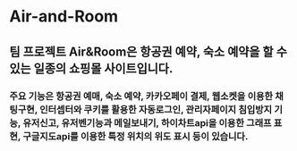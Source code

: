 # Air-and-Room
## 팀 프로젝트 Air&Room은 항공권 예약, 숙소 예약을 할 수 있는 일종의 쇼핑몰 사이트입니다.
### 주요 기능은 항공권 예매, 숙소 예약, 카카오페이 결제, 웹소켓을 이용한 채팅구현, 인터셉터와 쿠키를 활용한 자동로그인, 관리자페이지 침입방지 기능, 유저신고, 유저벤기능과 메일보내기, 하이차트api을 이용한 그래프 표현, 구글지도api를 이용한 특정 위치의 위도 표시 등이 있습니다.
